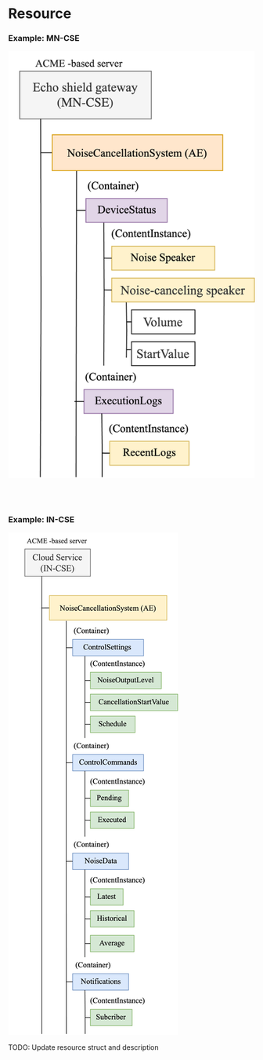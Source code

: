 # Resource

### Example: MN-CSE

![resource1](./img/05-resource-MN-CSE.png)

<br/>
<br/>

### Example: IN-CSE

![resource2](./img/05-reousrce-IN-CSE.png)

TODO: Update resource struct and description
